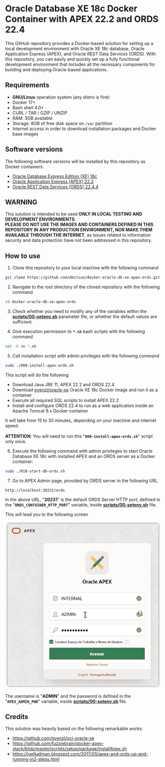 # Oracle Database XE 18c Docker Container with APEX 22.2 and ORDS 22.4
This GitHub repository provides a Docker-based solution for setting up a local development environment with Oracle XE 18c database, Oracle Application Express (APEX), and Oracle REST Data Services (ORDS). With this repository, you can easily and quickly set up a fully functional development environment that includes all the necessary components for building and deploying Oracle-based applications.

## Requirements
- **GNU/Linux** operation system (any distro is fine)
- Docker 17+
- Bash shell 4.0+
- CURL / TAR / GZIP / UNZIP
- RAM: 3GB available
- Storage: 8GB of free disk space on <code>/var</code> partition
- Internet access in order to download installation packages and Docker base images

## Software versions
The following software versions will be installed by this repository as Docker containers:
- [Oracle Database Express Edition (XE) 18c](https://www.oracle.com/database/technologies/xe18c-downloads.html)
- [Oracle Application Express (APEX) 22.2](https://www.oracle.com/tools/downloads/apex-downloads)
- [Oracle REST Data Services (ORDS) 22.4.4](https://www.oracle.com/database/sqldeveloper/technologies/db-actions/download)

## WARNING
This solution is intended to be used **ONLY IN LOCAL TESTING AND DEVELOPMENT ENVIRONMENTS**.<br/>
**PLEASE DO NOT USE THE IMAGES AND CONTAINERS DEFINED IN THIS REPOSITORY IN ANY PRODUCTION ENVIRONMENT, NOR MAKE THEM AVAILABLE THROUGH THE INTERNET**, as issues related to information security and data protection have not been addressed in this repository.

## How to use
1. Clone this repository to your local machine with the following command


```bash
git clone https://github.com/dmitsuo/docker-oracle-db-xe-apex-ords.git
```

2. Navigate to the root directory of the cloned repository with the following command

```bash
cd docker-oracle-db-xe-apex-ords
```

3. Check whether you need to modify any of the variables within the <b>[scripts/00-setenv.sh](/scripts/00-setenv.sh)</b> parameter file, or whether the default values are sufficient.

4. Give execution permission to <b><code>*.sh</code></b> bash scripts with the following command

```bash
set -R +x *.sh
```

5. Call installation script with admin privileges with the following command

```bash
sudo ./000-install-apex-ords.sh
```

This script will do the following:
  - Download Java JRE 11, APEX 22.2 and ORDS 22.4
  - Download [gvenzl/oracle-xe](https://github.com/gvenzl/oci-oracle-xe) Oracle XE 18c Docker image and run it as a container
  - Execute all required SQL scripts to install APEX 22.2
  - Install and configure ORDS 22.4 to run as a web application inside an Apache Tomcat 9.x Docker container  

It will take from 15 to 30 minutes, depending on your machine and internet speed.<br/><br/>
<b>ATTENTION</b>: You will need to run this "<b><code>000-install-apex-ords.sh</code></b>" script only once.

6. Execute the following command with admin privileges to start Oracle Database XE 18c with installed APEX and an ORDS server as a Docker container:

```bash
sudo ./010-start-db-ords.sh
```

7. Go to APEX Admin page, provided by ORDS server in the following URL
```bash
http://localhost:20231/ords
```

In the above URL, "<b>20231</b>" is the default ORDS Server HTTP port, defined in the "<code><b>ORDS_CONTAINER_HTTP_PORT</b></code>" variable, inside <b>[scripts/00-setenv.sh](/scripts/00-setenv.sh)</b> file.

This will lead you to the following screen

![APEX admin login](/img/apex_admin_login.png)

The username is "<b>ADMIN</b>" and the password is defined in the "<code><b>APEX_ADMIN_PWD</b></code>" variable, inside <b>[scripts/00-setenv.sh](/scripts/00-setenv.sh)</b> file.

## Credits
This solution was heavily based on the following remarkable works:
  - https://github.com/gvenzl/oci-oracle-xe
  - https://github.com/fuzziebrain/docker-apex-stack/blob/master/scripts/setup/package/installApex.sh
  - https://joelkallman.blogspot.com/2017/05/apex-and-ords-up-and-running-in2-steps.html
